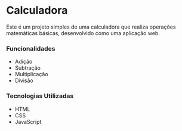 
# Calculadora
Este é um projeto simples de uma calculadora que realiza operações matemáticas básicas, desenvolvido como uma aplicação web.

### Funcionalidades
- Adição
- Subtração
- Multiplicação
- Divisão

### Tecnologias Utilizadas
- HTML
- CSS
- JavaScript
